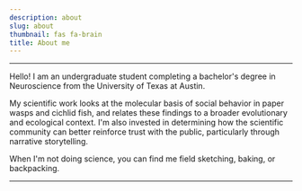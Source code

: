 ```yaml
---
description: about
slug: about
thumbnail: fas fa-brain
title: About me
---
```


---------------------------
Hello! I am an undergraduate student completing a bachelor's degree in Neuroscience from the University of Texas at Austin.

My scientific work looks at the molecular basis of social behavior in paper wasps and cichlid fish, and relates these findings to a broader evolutionary and ecological context. I'm also invested in determining how the scientific community can better reinforce trust with the public, particularly through narrative storytelling.

When I'm not doing science, you can find me field sketching, baking, or backpacking.       

---------------------------
